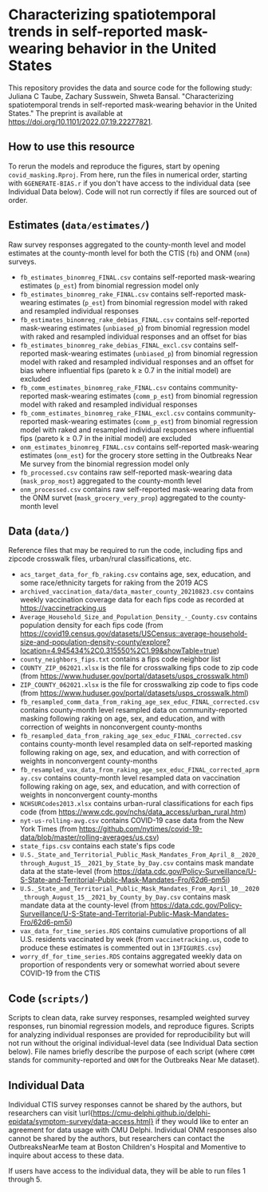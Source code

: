 # Characterizing spatiotemporal trends in self-reported mask-wearing behavior in the United States

This repository provides the data and source code for the following study: Juliana C Taube, Zachary Susswein, Shweta Bansal. "Characterizing spatiotemporal trends in self-reported mask-wearing behavior in the United States." The preprint is available at https://doi.org/10.1101/2022.07.19.22277821. 

## How to use this resource
To rerun the models and reproduce the figures, start by opening `covid_masking.Rproj`. From here, run the files in numerical order, starting with `6GENERATE-BIAS.r` if you don't have access to the individual data (see Individual Data below). Code will not run correctly if files are sourced out of order.

## Estimates (`data/estimates/`)
Raw survey responses aggregated to the county-month level and model estimates at the county-month level for both the CTIS (`fb`) and ONM (`onm`) surveys.
* `fb_estimates_binomreg_FINAL.csv` contains self-reported mask-wearing estimates (`p_est`) from binomial regression model only
* `fb_estimates_binomreg_rake_FINAL.csv` contains self-reported mask-wearing estimates (`p_est`) from binomial regression model with raked and resampled individual responses 
* `fb_estimates_binomreg_rake_debias_FINAL.csv` contains self-reported mask-wearing estimates (`unbiased_p`) from binomial regression model with raked and resampled individual responses and an offset for bias
* `fb_estimates_binomreg_rake_debias_FINAL_excl.csv` contains self-reported mask-wearing estimates (`unbiased_p`) from binomial regression model with raked and resampled individual responses and an offset for bias where influential fips (pareto k $\ge$ 0.7 in the initial model) are excluded
* `fb_comm_estimates_binomreg_rake_FINAL.csv` contains community-reported mask-wearing estimates (`comm_p_est`) from binomial regression model with raked and resampled individual responses
* `fb_comm_estimates_binomreg_rake_FINAL_excl.csv` contains community-reported mask-wearing estimates (`comm_p_est`) from binomial regression model with raked and resampled individual responses where influential fips (pareto k $\ge$ 0.7 in the initial model) are excluded
* `onm_estimates_binomreg_FINAL.csv` contains self-reported mask-wearing estimates (`onm_est`) for the grocery store setting in the Outbreaks Near Me survey from the binomial regression model only
* `fb_processed.csv` contains raw self-reported mask-wearing data (`mask_prop_most`) aggregated to the county-month level
* `onm_processed.csv` contains raw self-reported mask-wearing data from the ONM survet (`mask_grocery_very_prop`) aggregated to the county-month level

## Data (`data/`)
Reference files that may be required to run the code, including fips and zipcode crosswalk files, urban/rural classifications, etc.
* `acs_target_data_for_fb_raking.csv` contains age, sex, education, and some race/ethnicity targets for raking from the 2019 ACS
* `archived_vaccination_data/data_master_county_20210823.csv` contains weekly vaccination coverage data for each fips code as recorded at https://vaccinetracking.us
* `Average_Household_Size_and_Population_Density_-_County.csv` contains population density for each fips code (from https://covid19.census.gov/datasets/USCensus::average-household-size-and-population-density-county/explore?location=4.945434%2C0.315550%2C1.99&showTable=true)
* `county_neighbors_fips.txt` contains a fips code neighbor list
* `COUNTY_ZIP_062021.xlsx` is the file for crosswalking fips code to zip code (from https://www.huduser.gov/portal/datasets/usps_crosswalk.html)
* `ZIP_COUNTY_062021.xlsx` is the file for crosswalking zip code to fips code (from https://www.huduser.gov/portal/datasets/usps_crosswalk.html)
* `fb_resampled_comm_data_from_raking_age_sex_educ_FINAL_corrected.csv` contains county-month level resampled data on community-reported masking following raking on age, sex, and education, and with correction of weights in nonconvergent county-months
* `fb_resampled_data_from_raking_age_sex_educ_FINAL_corrected.csv` contains county-month level resampled data on self-reported masking following raking on age, sex, and education, and with correction of weights in nonconvergent county-months
* `fb_resampled_vax_data_from_raking_age_sex_educ_FINAL_corrected_aprmay.csv` contains county-month level resampled data on vaccination following raking on age, sex, and education, and with correction of weights in nonconvergent county-months
* `NCHSURCodes2013.xlsx` contains urban-rural classifications for each fips code (from https://www.cdc.gov/nchs/data_access/urban_rural.htm)
* `nyt-us-rolling-avg.csv` contains COVID-19 case data from the New York Times (from https://github.com/nytimes/covid-19-data/blob/master/rolling-averages/us.csv)
* `state_fips.csv` contains each state's fips code
* `U.S._State_and_Territorial_Public_Mask_Mandates_From_April_8__2020_through_August_15__2021_by_State_by_Day.csv` contains mask mandate data at the state-level (from https://data.cdc.gov/Policy-Surveillance/U-S-State-and-Territorial-Public-Mask-Mandates-Fro/62d6-pm5i) 
* `U.S._State_and_Territorial_Public_Mask_Mandates_From_April_10__2020_through_August_15__2021_by_County_by_Day.csv` contains mask mandate data at the county-level (from https://data.cdc.gov/Policy-Surveillance/U-S-State-and-Territorial-Public-Mask-Mandates-Fro/62d6-pm5i)
* `vax_data_for_time_series.RDS` contains cumulative proportions of all U.S. residents vaccinated by week (from `vaccinetracking.us`, code to produce these estimates is commented out in `13FIGURES.csv`)
* `worry_df_for_time_series.RDS` contains aggregated weekly data on proportion of respondents very or somewhat worried about severe COVID-19 from the CTIS 

## Code (`scripts/`)
Scripts to clean data, rake survey responses, resampled weighted survey responses, run binomial regression models, and reproduce figures. Scripts for analyzing individual responses are provided for reproducibility but will not run without the original individual-level data (see Individual Data section below). File names briefly describe the purpose of each script (where `COMM` stands for community-reported and `ONM` for the Outbreaks Near Me dataset).

## Individual Data
Individual CTIS survey responses cannot be shared by the authors, but researchers can visit \url{https://cmu-delphi.github.io/delphi-epidata/symptom-survey/data-access.html} if they would like to enter an agreement for data usage with CMU Delphi. Individual ONM responses also cannot be shared by the authors, but researchers can contact the OutbreaksNearMe team at Boston Children's Hospital and Momentive to inquire about access to these data. 

If users have access to the individual data, they will be able to run files 1 through 5.
